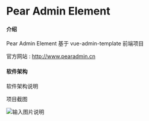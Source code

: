 # Pear Admin Element

#### 介绍
Pear Admin Element 基于 vue-admin-template 前端项目

官方网站 : http://www.pearadmin.cn


#### 软件架构
软件架构说明

项目截图

![输入图片说明](https://images.gitee.com/uploads/images/2020/0607/005912_6f881c57_4835367.png "(ZJQA9TSE9E{]~5C568(JQ9.png")